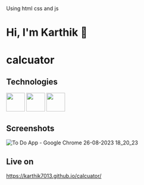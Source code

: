 # 
Using html css and js




# Hi, I'm Karthik 👋

# calcuator

## Technologies

<img width="50px" src="https://ik.imagekit.io/ybyfbcvb8/html-5.png?updatedAt=1692968478517"/> <img width="50px" src="https://ik.imagekit.io/ybyfbcvb8/css-3.png?updatedAt=1692968478430"/> <img width="50px" src="https://ik.imagekit.io/ybyfbcvb8/js.png?updatedAt=1692968478459"/>


## Screenshots
![To Do App - Google Chrome 26-08-2023 18_20_23](https://github.com/Karthik7013/calcuator/assets/113322353/0775c42d-6da5-448e-bd13-807ccf45cfac)





## Live on
https://karthik7013.github.io/calcuator/




